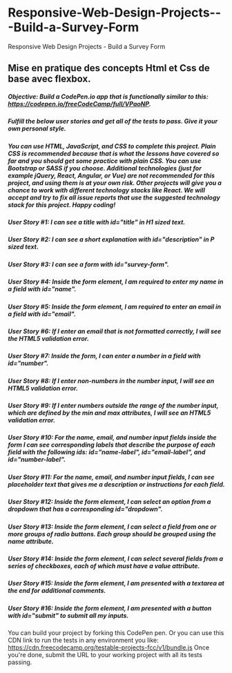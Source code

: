# Responsive-Web-Design-Projects---Build-a-Survey-Form
Responsive Web Design Projects - Build a Survey Form

## Mise en pratique des concepts Html et Css de base avec flexbox.


##### Objective: Build a CodePen.io app that is functionally similar to this: https://codepen.io/freeCodeCamp/full/VPaoNP.

##### Fulfill the below user stories and get all of the tests to pass. Give it your own personal style.

##### You can use HTML, JavaScript, and CSS to complete this project. Plain CSS is recommended because that is what the lessons have covered so far and you should get some practice with plain CSS. You can use Bootstrap or SASS if you choose. Additional technologies (just for example jQuery, React, Angular, or Vue) are not recommended for this project, and using them is at your own risk. Other projects will give you a chance to work with different technology stacks like React. We will accept and try to fix all issue reports that use the suggested technology stack for this project. Happy coding!

##### User Story #1: I can see a title with id="title" in H1 sized text.

##### User Story #2: I can see a short explanation with id="description" in P sized text.

##### User Story #3: I can see a form with id="survey-form".

##### User Story #4: Inside the form element, I am required to enter my name in a field with id="name".

##### User Story #5: Inside the form element, I am required to enter an email in a field with id="email".

##### User Story #6: If I enter an email that is not formatted correctly, I will see the HTML5 validation error.

##### User Story #7: Inside the form, I can enter a number in a field with id="number".

##### User Story #8: If I enter non-numbers in the number input, I will see an HTML5 validation error.

##### User Story #9: If I enter numbers outside the range of the number input, which are defined by the min and max attributes, I will see an HTML5 validation error.

##### User Story #10: For the name, email, and number input fields inside the form I can see corresponding labels that describe the purpose of each field with the following ids: id="name-label", id="email-label", and id="number-label".

##### User Story #11: For the name, email, and number input fields, I can see placeholder text that gives me a description or instructions for each field.

##### User Story #12: Inside the form element, I can select an option from a dropdown that has a corresponding id="dropdown".

##### User Story #13: Inside the form element, I can select a field from one or more groups of radio buttons. Each group should be grouped using the name attribute.

##### User Story #14: Inside the form element, I can select several fields from a series of checkboxes, each of which must have a value attribute.

##### User Story #15: Inside the form element, I am presented with a textarea at the end for additional comments.

##### User Story #16: Inside the form element, I am presented with a button with id="submit" to submit all my inputs.

You can build your project by forking this CodePen pen. Or you can use this CDN link to run the tests in any environment you like: https://cdn.freecodecamp.org/testable-projects-fcc/v1/bundle.js
Once you're done, submit the URL to your working project with all its tests passing.
